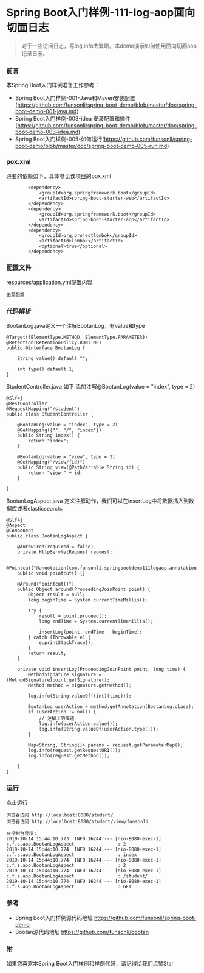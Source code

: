 # Spring Boot入门样例-111-log-aop面向切面日志

> 对于一些访问日志，写log.info太繁琐。本demo演示如何使用面向切面aop记录日志。

### 前言

本Spring Boot入门样例准备工作参考：

- Spring Boot入门样例-001-Java和Maven安装配置(https://github.com/funsonli/spring-boot-demo/blob/master/doc/spring-boot-demo-001-java.md)
- Spring Boot入门样例-003-idea 安装配置和插件(https://github.com/funsonli/spring-boot-demo/blob/master/doc/spring-boot-demo-003-idea.md)
- Spring Boot入门样例-005-如何运行(https://github.com/funsonli/spring-boot-demo/blob/master/doc/spring-boot-demo-005-run.md)

### pox.xml
必要的依赖如下，具体参见该项目的pox.xml
```
        <dependency>
            <groupId>org.springframework.boot</groupId>
            <artifactId>spring-boot-starter-web</artifactId>
        </dependency>
        <dependency>
            <groupId>org.springframework.boot</groupId>
            <artifactId>spring-boot-starter-aop</artifactId>
        </dependency>
        <dependency>
            <groupId>org.projectlombok</groupId>
            <artifactId>lombok</artifactId>
            <optional>true</optional>
        </dependency>
```

### 配置文件

resources/application.yml配置内容
```
无需配置
```

### 代码解析

BootanLog.java定义一个注解BootanLog，有value和type
``` 
@Target({ElementType.METHOD, ElementType.PARAMETER})
@Retention(RetentionPolicy.RUNTIME)
public @interface BootanLog {

    String value() default "";

    int type() default 1;
}
```

StudentController.java 如下 添加注解@BootanLog(value = "index", type = 2)
``` 
@Slf4j
@RestController
@RequestMapping("/student")
public class StudentController {

    @BootanLog(value = "index", type = 2)
    @GetMapping({"", "/", "index"})
    public String index() {
        return "index";
    }

    @BootanLog(value = "view", type = 3)
    @GetMapping("/view/{id}")
    public String view(@PathVariable String id) {
        return "view " + id;
    }

}
```

BootanLogAspect.java 定义注解动作，我们可以在insertLog中将数据插入到数据库或者elasticsearch。
``` 
@Slf4j
@Aspect
@Component
public class BootanLogAspect {

    @Autowired(required = false)
    private HttpServletRequest request;

    @Pointcut("@annotation(com.funsonli.springbootdemo111logaop.annotation.BootanLog)")
    public void pointcut() {}

    @Around("pointcut()")
    public Object around(ProceedingJoinPoint point) {
        Object result = null;
        long beginTime = System.currentTimeMillis();

        try {
            result = point.proceed();
            long endTime = System.currentTimeMillis();

            insertLog(point, endTime - beginTime);
        } catch (Throwable e) {
            e.printStackTrace();
        }
        return result;
    }

    private void insertLog(ProceedingJoinPoint point, long time) {
        MethodSignature signature = (MethodSignature)point.getSignature();
        Method method = signature.getMethod();

        log.info(String.valueOf((int)(time)));

        BootanLog userAction = method.getAnnotation(BootanLog.class);
        if (userAction != null) {
            // 注解上的描述
            log.info(userAction.value());
            log.info(String.valueOf(userAction.type()));
        }

        Map<String, String[]> params = request.getParameterMap();
        log.info(request.getRequestURI());
        log.info(request.getMethod());

    }
}
```

### 运行

点击[运行](https://github.com/funsonli/spring-boot-demo/blob/master/doc/spring-boot-demo-005-run.md)

```
浏览器访问 http://localhost:8080/student/
浏览器访问 http://localhost:8080/student/view/funsonli

在控制台显示：
2019-10-14 15:44:10.773  INFO 16244 --- [nio-8080-exec-1] c.f.s.aop.BootanLogAspect                : 2
2019-10-14 15:44:10.774  INFO 16244 --- [nio-8080-exec-1] c.f.s.aop.BootanLogAspect                : index
2019-10-14 15:44:10.774  INFO 16244 --- [nio-8080-exec-1] c.f.s.aop.BootanLogAspect                : 2
2019-10-14 15:44:10.774  INFO 16244 --- [nio-8080-exec-1] c.f.s.aop.BootanLogAspect                : /student/
2019-10-14 15:44:10.774  INFO 16244 --- [nio-8080-exec-1] c.f.s.aop.BootanLogAspect                : GET

```

### 参考
- Spring Boot入门样例源代码地址 https://github.com/funsonli/spring-boot-demo
- Bootan源代码地址 https://github.com/funsonli/bootan


### 附
如果您喜欢本Spring Boot入门样例和样例代码，请记得给我们点赞Star

